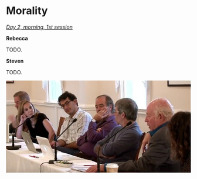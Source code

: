 Morality
================================================================================

*[Day 2, morning, 1st session](https://www.youtube.com/watch?v=ebuve4INdAU&list=PLrxfgDEc2NxYQuZ5T6CSdS8uafdh0kmDL&index=4)*

**Rebecca**

TODO.


**Steven**

TODO.


![](img/move-naturalism-around-the-table-2.jpg)

